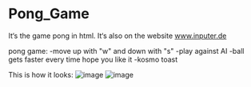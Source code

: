 # Pong_Game
It‘s the game pong in html. It‘s also on the website www.inputer.de

pong game:
-move up with "w" and down with "s"
-play against AI
-ball gets faster every time
hope you like it -kosmo toast

This is how it looks:
![image](https://github.com/user-attachments/assets/584f3d46-8e14-4b80-bdd3-7fbb38781eb5)
![image](https://github.com/user-attachments/assets/c591cfc2-da1a-4a93-b7f7-f328d041a6a4)

